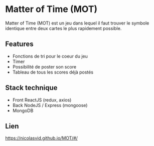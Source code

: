 Matter of Time (MOT)
======

Matter of Time (MOT) est un jeu dans lequel il faut trouver le symbole identique entre deux cartes le plus rapidement possible.

Features
-------

* Fonctions de tri pour le coeur du jeu
* Timer
* Possibilité de poster son score
* Tableau de tous les scores déjà postés

Stack technique
------------

* Front ReactJS (redux, axios)
* Back NodeJS / Express (mongoose)
* MongoDB

Lien 
----------

https://nicolasvid.github.io/MOT/#/
